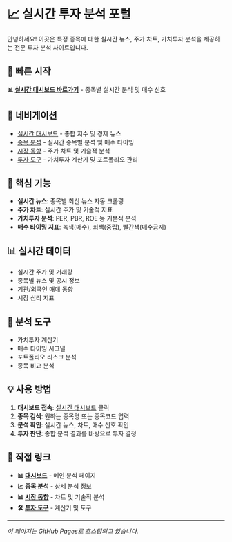 # 📈 실시간 투자 분석 포털

안녕하세요! 이곳은 특정 종목에 대한 실시간 뉴스, 주가 차트, 가치투자 분석을 제공하는 전문 투자 분석 사이트입니다.

## 🚀 빠른 시작
**📊 [실시간 대시보드 바로가기](/dashboard.html)** - 종목별 실시간 분석 및 매수 신호

## 📱 네비게이션
- [실시간 대시보드](realtime-dashboard.html) - 종합 지수 및 경제 뉴스
- [종목 분석](dashboard.html) - 실시간 종목별 분석 및 매수 타이밍
- [시장 동향](market-trends.html) - 주가 차트 및 기술적 분석
- [투자 도구](investment-tools.html) - 가치투자 계산기 및 포트폴리오 관리

## 🎯 핵심 기능
- **실시간 뉴스**: 종목별 최신 뉴스 자동 크롤링
- **주가 차트**: 실시간 주가 및 기술적 지표
- **가치투자 분석**: PER, PBR, ROE 등 기본적 분석
- **매수 타이밍 지표**: 녹색(매수), 회색(중립), 빨간색(매수금지)

## 📊 실시간 데이터
- 실시간 주가 및 거래량
- 종목별 뉴스 및 공시 정보
- 기관/외국인 매매 동향
- 시장 심리 지표

## 🔧 분석 도구
- 가치투자 계산기
- 매수 타이밍 시그널
- 포트폴리오 리스크 분석
- 종목 비교 분석

## 💡 사용 방법
1. **대시보드 접속**: [실시간 대시보드](/dashboard.html) 클릭
2. **종목 검색**: 원하는 종목명 또는 종목코드 입력
3. **분석 확인**: 실시간 뉴스, 차트, 매수 신호 확인
4. **투자 판단**: 종합 분석 결과를 바탕으로 투자 결정

## 🔗 직접 링크
- **📊 [대시보드](/dashboard.html)** - 메인 분석 페이지
- **📈 [종목 분석](/about/)** - 상세 분석 정보
- **📊 [시장 동향](/projects/)** - 차트 및 기술적 분석
- **🛠️ [투자 도구](/contact/)** - 계산기 및 도구

---

*이 페이지는 GitHub Pages로 호스팅되고 있습니다.*
